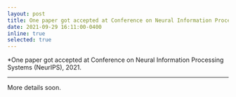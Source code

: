 ```yaml
---
layout: post
title: One paper got accepted at Conference on Neural Information Processing Systems (NeurIPS), 2021.
date: 2021-09-29 16:11:00-0400
inline: true
selected: true
---
```


*One paper got accepted at Conference on Neural Information Processing Systems (NeurIPS), 2021. 
***

More details soon. 

